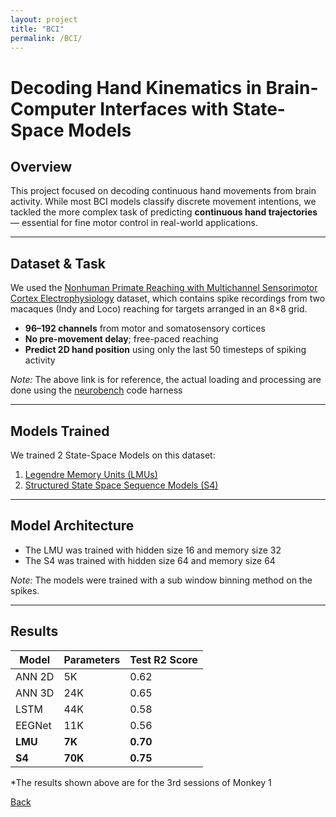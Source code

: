 ```yaml
---
layout: project
title: "BCI"
permalink: /BCI/
---
```


# Decoding Hand Kinematics in Brain-Computer Interfaces with State-Space Models

## Overview
This project focused on decoding continuous hand movements from brain activity. While most BCI models classify discrete movement intentions, we tackled the more complex task of predicting **continuous hand trajectories** — essential for fine motor control in real-world applications.

---

## Dataset & Task
We used the [Nonhuman Primate Reaching with Multichannel Sensorimotor Cortex Electrophysiology](https://zenodo.org/records/583331) dataset, which contains spike recordings from two macaques (Indy and Loco) reaching for targets arranged in an 8×8 grid.

- **96–192 channels** from motor and somatosensory cortices
- **No pre-movement delay**; free-paced reaching
- **Predict 2D hand position** using only the last 50 timesteps of spiking activity

*Note:* The above link is for reference, the actual loading and processing are done using the [neurobench](https://github.com/NeuroBench/neurobench) code harness


---

## Models Trained

We trained 2 State-Space Models on this dataset:
1. [Legendre Memory Units (LMUs)](https://proceedings.neurips.cc/paper_files/paper/2019/file/952285b9b7e7a1be5aa7849f32ffff05-Paper.pdf)
2. [Structured State Space Sequence Models (S4)](https://arxiv.org/pdf/2111.00396)

---

## Model Architecture

- The LMU was trained with hidden size 16 and memory size 32
- The S4 was trained with hidden size 64 and memory size 64

*Note:* The models were trained with a sub window binning method on the spikes.

---

## Results

| Model       | Parameters | Test R2 Score |
|-------------|------------|---------------|
| ANN 2D      | 5K         | 0.62          |    
| ANN 3D      | 24K        | 0.65          |    
| LSTM        | 44K        | 0.58          |    
| EEGNet      | 11K        | 0.56          |    
| **LMU**     | **7K**     | **0.70**      |    
| **S4**      | **70K**    | **0.75**      |


*The results shown above are for the 3rd sessions of Monkey 1


[Back](/)
